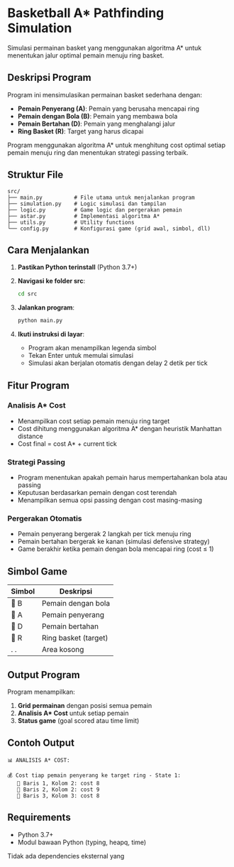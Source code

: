 # Basketball A\* Pathfinding Simulation

Simulasi permainan basket yang menggunakan algoritma A\* untuk menentukan jalur optimal pemain menuju ring basket.

## Deskripsi Program

Program ini mensimulasikan permainan basket sederhana dengan:

- **Pemain Penyerang (A)**: Pemain yang berusaha mencapai ring
- **Pemain dengan Bola (B)**: Pemain yang membawa bola
- **Pemain Bertahan (D)**: Pemain yang menghalangi jalur
- **Ring Basket (R)**: Target yang harus dicapai

Program menggunakan algoritma A\* untuk menghitung cost optimal setiap pemain menuju ring dan menentukan strategi passing terbaik.

## Struktur File

```
src/
├── main.py          # File utama untuk menjalankan program
├── simulation.py    # Logic simulasi dan tampilan
├── logic.py         # Game logic dan pergerakan pemain
├── astar.py         # Implementasi algoritma A*
├── utils.py         # Utility functions
└── config.py        # Konfigurasi game (grid awal, simbol, dll)
```

## Cara Menjalankan

1. **Pastikan Python terinstall** (Python 3.7+)

2. **Navigasi ke folder src**:

   ```bash
   cd src
   ```

3. **Jalankan program**:

   ```bash
   python main.py
   ```

4. **Ikuti instruksi di layar**:
   - Program akan menampilkan legenda simbol
   - Tekan Enter untuk memulai simulasi
   - Simulasi akan berjalan otomatis dengan delay 2 detik per tick

## Fitur Program

### Analisis A\* Cost

- Menampilkan cost setiap pemain menuju ring target
- Cost dihitung menggunakan algoritma A\* dengan heuristik Manhattan distance
- Cost final = cost A\* + current tick

### Strategi Passing

- Program menentukan apakah pemain harus mempertahankan bola atau passing
- Keputusan berdasarkan pemain dengan cost terendah
- Menampilkan semua opsi passing dengan cost masing-masing

### Pergerakan Otomatis

- Pemain penyerang bergerak 2 langkah per tick menuju ring
- Pemain bertahan bergerak ke kanan (simulasi defensive strategy)
- Game berakhir ketika pemain dengan bola mencapai ring (cost ≤ 1)

## Simbol Game

| Simbol | Deskripsi            |
| ------ | -------------------- |
| 🏀 B   | Pemain dengan bola   |
| 🔵 A   | Pemain penyerang     |
| 🔴 D   | Pemain bertahan      |
| 🎯 R   | Ring basket (target) |
| . .    | Area kosong          |

## Output Program

Program menampilkan:

1. **Grid permainan** dengan posisi semua pemain
2. **Analisis A\* Cost** untuk setiap pemain
3. **Status game** (goal scored atau time limit)

## Contoh Output

```
📊 ANALISIS A* COST:

💰 Cost tiap pemain penyerang ke target ring - State 1:
   🔵 Baris 1, Kolom 2: cost 8
   🏀 Baris 2, Kolom 2: cost 9
   🔵 Baris 3, Kolom 3: cost 8

```

## Requirements

- Python 3.7+
- Modul bawaan Python (typing, heapq, time)

Tidak ada dependencies eksternal yang
